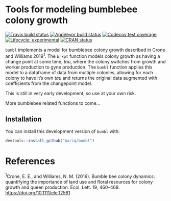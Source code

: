 
<!-- README.md is generated from README.Rmd. Please edit that file -->

# Tools for modeling bumblebee colony growth

<!-- badges: start -->

[![Travis build
status](https://travis-ci.org/Aariq/bumbl.svg?branch=master)](https://travis-ci.org/Aariq/bumbl)
[![AppVeyor build
status](https://ci.appveyor.com/api/projects/status/github/Aariq/bumbl?branch=master&svg=true)](https://ci.appveyor.com/project/Aariq/bumbl)
[![Codecov test
coverage](https://codecov.io/gh/Aariq/bumbl/branch/master/graph/badge.svg)](https://codecov.io/gh/Aariq/bumbl?branch=master)
[![Lifecycle:
experimental](https://img.shields.io/badge/lifecycle-experimental-orange.svg)](https://www.tidyverse.org/lifecycle/#experimental)
[![CRAN
status](https://www.r-pkg.org/badges/version/bumbl)](https://CRAN.R-project.org/package=bumbl)
<!-- badges: end -->

`bumbl` implements a model for bumblebee colony growth described in
Crone and Williams 2019<sup>1</sup>. The `brkpt` function models colony
growth as having a change point at some time, *tau*, where the colony
switches from growth and worker production to gyne production. The
`bumbl` function applies this model to a dataframe of data from multiple
colonies, allowing for each colony to have it’s own *tau* and returns
the original data augmented with coefficients from the changepoint
model.

This is still in very early development, so use at your own risk.

More bumblebee related functions to come…

## Installation

You can install this development version of `bumbl` with:

``` r
devtools::install_github("Aariq/bumbl")
```

# References

<sup>1</sup>Crone, E. E., and Williams, N. M. (2016). Bumble bee colony
dynamics: quantifying the importance of land use and floral resources
for colony growth and queen production. Ecol. Lett. 19, 460–468.
<https://doi.org/10.1111/ele.12581>
